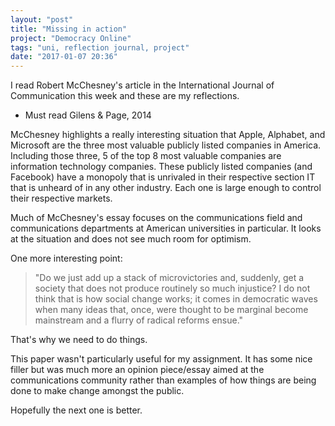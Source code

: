 ```yaml
---
layout: "post"
title: "Missing in action"
project: "Democracy Online"
tags: "uni, reflection journal, project"
date: "2017-01-07 20:36"
---
```


I read Robert McChesney's article in the International Journal of Communication this week and these are my reflections.

* Must read Gilens & Page, 2014

McChesney highlights a really interesting situation that Apple, Alphabet, and Microsoft are the three most valuable publicly listed companies in America. Including those three, 5 of the top 8 most valuable companies are information technology companies. These publicly listed companies (and Facebook) have a monopoly that is unrivaled in their respective section IT that is unheard of in any other industry. Each one is large enough to control their respective markets.

Much of McChesney's essay focuses on the communications field and communications departments at American universities in particular. It looks at the situation and does not see much room for optimism.

One more interesting point:

>"Do we just add up a stack of microvictories and, suddenly, get a society that does not produce routinely so much injustice? I do not think that is how social change works; it comes in democratic waves when many ideas that, once, were thought to be marginal become mainstream and a flurry of radical reforms ensue."

That's why we need to do things.

This paper wasn't particularly useful for my assignment. It has some nice filler but was much more an opinion piece/essay aimed at the communications community rather than examples of how things are being done to make change amongst the public.

Hopefully the next one is better.

